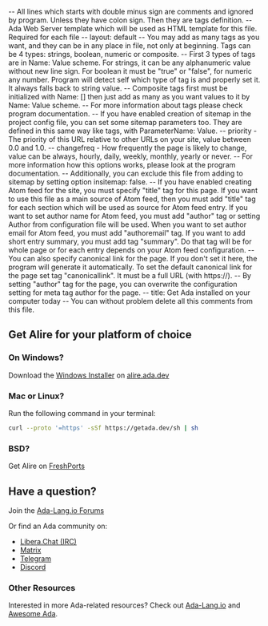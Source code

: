 -- All lines which starts with double minus sign are comments and ignored by program. Unless they have colon sign. Then they are tags definition.
-- Ada Web Server template which will be used as HTML template for this file. Required for each file
-- layout: default
-- You may add as many tags as you want, and they can be in any place in file, not only at beginning. Tags can be 4 types: strings, boolean, numeric or composite.
-- First 3 types of tags are in Name: Value scheme. For strings, it can be any alphanumeric value without new line sign. For boolean it must be "true" or "false", for numeric any number. Program will detect self which type of tag is and properly set it. It always falls back to string value.
-- Composite tags first must be initialized with Name: [] then just add as many as you want values to it by Name: Value scheme.
-- For more information about tags please check program documentation.
-- If you have enabled creation of sitemap in the project config file, you can set some sitemap parameters too. They are defined in this same way like tags, with ParameterName: Value.
-- priority - The priority of this URL relative to other URLs on your site, value between 0.0 and 1.0.
-- changefreq - How frequently the page is likely to change, value can be always, hourly, daily, weekly, monthly, yearly or never.
-- For more information how this options works, please look at the program documentation.
-- Additionally, you can exclude this file from adding to sitemap by setting option insitemap: false.
-- If you have enabled creating Atom feed for the site, you must specify "title" tag for this page. If you want to use this file as a main source of Atom feed, then you must add "title" tag for each section which will be used as source for Atom feed entry. If you want to set author name for Atom feed, you must add "author" tag or setting Author from configuration file will be used. When you want to set author email for Atom feed, you must add "authoremail" tag. If you want to add short entry summary, you must add tag "summary". Do that tag will be for whole page or for each entry depends on your Atom feed configuration.
-- You can also specify canonical link for the page. If you don't set it here, the program will generate it automatically. To set the default canonical link for the page set tag "canonicallink". It must be a full URL (with https://).
-- By setting "author" tag for the page, you can overwrite the configuration setting for meta tag author for the page.
-- title: Get Ada installed on your computer today
-- You can without problem delete all this comments from this file.

## Get Alire for your platform of choice

### On Windows?
Download the [Windows Installer](https://github.com/alire-project/alire/releases/download/v2.0.0/alr-2.0.0-installer-x86_64-windows.exe) on [alire.ada.dev](https://alire.ada.dev/)

### Mac or Linux?
Run the following command in your terminal:
```sh
curl --proto '=https' -sSf https://getada.dev/sh | sh
```

### BSD?
Get Alire on [FreshPorts](https://www.freshports.org/devel/alire/)

## Have a question?

Join the [Ada-Lang.io Forums](https://forum.ada-lang.io/)

Or find an Ada community on:
- [Libera.Chat (IRC)](https://kiwiirc.com/nextclient/irc.libera.chat/?nick=Adaer|?#Ada)
- [Matrix](https://gitter.im/ada-lang/Lobby/)
- [Telegram](https://t.me/ada_lang)
- [Discord](https://discord.com/invite/ada-lang)

### Other Resources

Interested in more Ada-related resources? Check out [Ada-Lang.io](https://ada-lang.io) and [Awesome Ada](https://github.com/ohenley/awesome-ada).